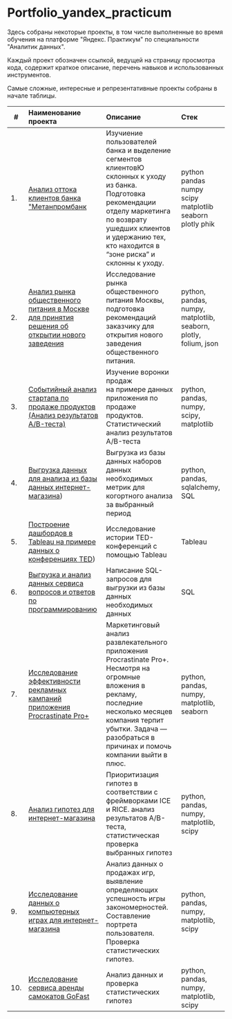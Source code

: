 # Portfolio_yandex_practicum

Здесь собраны некоторые проекты, в том числе выполненные во время обучения на платформе "Яндекс. Практикум" по специальности "Аналитик данных".

Каждый проект обозначен ссылкой, ведущей на страницу просмотра кода, содержит краткое описание, перечень навыков и использованных инструментов.

Самые сложные, интересные и репрезентативные проекты собраны в начале таблицы.

| #    | Наименование проекта                | Описание                                                     | Стек                                                         |
| ---- | :----------------------------------------------------------- | :----------------------------------------------------------- | :----------------------------------------------------------- |
| 1.   | [Анализ оттока клиентов банка "Метанпромбанк](https://github.com/AVRotaev/yandex_practicum_Portfolio/tree/main/Bank_clients_churn_analysis) | Изучиение пользователей банка и выделение сегментов клиентовЮ склонных к уходу из банка. Подготовка рекомендации отделу маркетинга по возврату ушедших клиентов и удержанию тех, кто находится в “зоне риска” и склонны к уходу. |python pandas numpy scipy matplotlib seaborn plotly phik|
| 2.   | [Анализ рынка общественного питания в Москве для принятия решения об открытии нового заведения](https://github.com/AVRotaev/yandex_practicum_Portfolio/tree/main/Moscow_catering_market_research) | Исследование рынка общественного питания Москвы, подготовка рекомендаций заказчику для открытия нового заведения общественного питания. |python, pandas, numpy, matplotlib, seaborn, plotly, folium, json |
| 3.   | [Событийный анализ стартапа по продаже продуктов (Анализ результатов A/B-теста)](https://github.com/AVRotaev/Portfolio/tree/main/Food_retail_app_fonts_AB-test) | Изучение воронки продаж <br/>на примере данных приложения по продаже продуктов. <br/> Статистический анализ результатов A/B-теста | python, pandas, numpy, scipy, matplotlib       |
| 4.   | [Выгрузка данных для анализа из базы данных интернет-магазина](https://github.com/AVRotaev/Portfolio/tree/main/Tools_shop_Data_export_PostgreSQL)) | Выгрузка из базы данных наборов данных необходимых метрик для когортного анализа за выбранный период | python, pandas, sqlalchemy, SQL     |
| 5.   | [Построение дашбордов в Tableau на примере данных о конференциях TED](https://github.com/AVRotaev/yandex_practicum_Portfolio/tree/main/TED_Conferensions_Tableau_Dashboards)) | Исследование истории TED-конференций с помощью Tableau | Tableau     |
| 6.   | [Выгрузка и анализ данных сервиса вопросов и ответов по программированию ](https://github.com/AVRotaev/Portfolio/tree/main/Stackoverflow_service_analysis_PostgreSQL_practice) | Написание SQL-запросов для выгрузки из базы данных необходимых данных | SQL     |
| 7.   | [Исследование эффективности рекламных кампаний приложения Procrastinate Pro+](https://github.com/AVRotaev/Portfolio/blob/main/ProcrastinatePRO%2B_app_business_metrics_analysis/README.md) |Маркетинговый анализ развлекательного приложения Procrastinate Pro+. Несмотря на огромные вложения в рекламу, последние несколько месяцев компания терпит убытки. Задача — разобраться в причинах и помочь компании выйти в плюс.  |python, pandas, numpy, matplotlib, seaborn |
| 8.   | [Анализ гипотез для интернет-магазина](https://github.com/AVRotaev/Portfolio/tree/main/Marketplace_Hypotheses_check) |Приоритизация гипотез в соответствии с фреймворками ICE и RICE. анализ результатов A/B-теста, статистическая проверка выбранных гипотез| python, pandas, numpy, matplotlib, scipy|
| 9.   | [Исследование данных о компьютерных играх для интернет-магазина](https://github.com/AVRotaev/Portfolio/tree/main/Games_successfulness_analysis) |Анализ данных о продажах игр, выявление определяющих успешность игры закономерностей. Составление портрета пользователя. Проверка статистических гипотез. | python, pandas, numpy, matplotlib, scipy|
| 10.   | [Исследование сервиса аренды самокатов GoFast](https://github.com/AVRotaev/Portfolio/tree/main/GoFast_service) | Анализ данных и проверка статистических гипотез |python, pandas, numpy, matplotlib, scipy |

